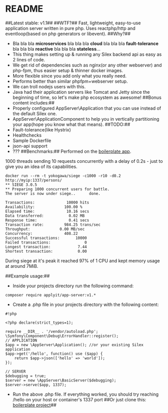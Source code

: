 # README #
##Latest stable: v1.1##
##WTF?##
Fast, lightweight, easy-to-use application server written in pure php. Uses reactphp/http and eventloop(based on php generators or libevent).
##Why?##
* Bla bla bla **microservices** bla bla bla **cloud** bla bla bla **fault-tolerance** bla bla bla **reactive** bla bla bla **stateless**...
* This thing makes setting up & running any Silex backend api as easy as 2 lines of code.
* We get rid of dependencies such as nginx(or any other webserver) and php-fpm, thus easier setup & thinner docker images.
* More flexible since you add only what you really need.
* Performs better than similar phpfpm+webserver setup.
* We can troll nodejs users with this.
* Java had their application servers like Tomcat and Jetty since the beginning of time, so let's make php ecosystem as awesome!
##Bonus content includes:##
* Properly configured AppServer\Application that you can use instead of the default Silex one.
* AppServer\ApplicationComponent to help you in vertically partitioning your app(hope you know what that means). 
##TODO:##
* Fault-tolerance(like Hystrix)
* Healthchecks
* Sample Dockerfile
* json-api support
* ???
##Benchmarks:##
Performed on the [boilerplate app](https://bitbucket.org/apply/react-silex-example).

1000 threads sending 10 requests concurrently with a delay of 0.2s - just to give you an idea of its capabilities.
```
docker run --rm -t yokogawa/siege -c1000 -r10 -d0.2 http://myip:1337/persons/
** SIEGE 3.0.5
** Preparing 1000 concurrent users for battle.
The server is now under siege..      done.

Transactions:		       10000 hits
Availability:		      100.00 %
Elapsed time:		       10.16 secs
Data transferred:	        0.02 MB
Response time:		        0.41 secs
Transaction rate:	      984.25 trans/sec
Throughput:		        0.00 MB/sec
Concurrency:		      408.22
Successful transactions:       10000
Failed transactions:	           0
Longest transaction:	        7.44
Shortest transaction:	        0.00
```
During siege at it's peak it reached 97% of 1 CPU and kept memory usage at around 7MiB.

##Example usage:##
*  Inside your projects directory run the following command: 
```
composer require applyit/app-server:v1.*
```
* Create a .php file in your projects directory with the following content:
```
#!php

<?php declare(strict_types=1);

require __DIR__ . '/vendor/autoload.php';
\Symfony\Component\Debug\ErrorHandler::register();
// APPLICATION
$app = new \AppServer\Application(); //or your existing Silex application
$app->get('/hello', function() use ($app) {
    return $app->json(['hello' => 'world']);
});

// SERVER
$debugging = true;
$server = new \AppServer\BasicServer($debugging);
$server->serve($app, 1337);
```
* Run the above .php file. If everything worked, you should try reaching /hello on your host or container's 1337 port
##Or just clone this: [boilerplate project](https://bitbucket.org/apply/react-silex-example)##